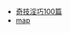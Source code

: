 - [奇技淫巧100篇](document/Home.md)
- [map](common/src/main/java/com/roilka/roilka/question/common/collection/MapTest.java)
